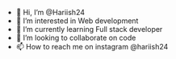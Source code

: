 - 👋 Hi, I’m @Hariish24
- 👀 I’m interested in Web development
- 🌱 I’m currently learning Full stack developer
- 💞️ I’m looking to collaborate on code
- 📫 How to reach me on instagram @hariish24

  

<!---
Hariish24/Hariish24 is a ✨ special ✨ repository because its `README.md` (this file) appears on your GitHub profile.
You can click the Preview link to take a look at your changes.
--->
